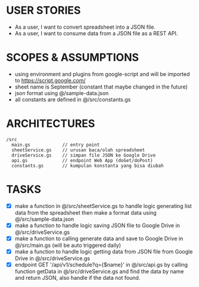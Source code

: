 # USER STORIES
- As a user, I want to convert spreadsheet into a JSON file.
- As a user, I want to consume data from a JSON file as a REST API.

# SCOPES & ASSUMPTIONS
- using environment and plugins from google-script and will be imported to https://script.google.com/
- sheet name is September (constant that maybe changed in the future)
- json format using @/sample-data.json
- all constants are defined in @/src/constants.gs

# ARCHITECTURES
```
/src
  main.gs            // entry point
  sheetService.gs    // urusan baca/olah spreadsheet
  driveService.gs    // simpan file JSON ke Google Drive
  api.gs             // endpoint Web App (doGet/doPost)
  constants.gs       // kumpulan konstanta yang bisa diubah
```

# TASKS
- [x] make a function in @/src/sheetService.gs to handle logic generating list data from the spreadsheet then make a format data using @/src/sample-data.json
- [x] make a function to handle logic saving JSON file to Google Drive in @/src/driveService.gs
- [x] make a function to calling generate data and save to Google Drive in @/src/main.gs (will be auto triggered daily)
- [x] make a function to handle logic getting data from JSON file from Google Drive in @/src/driveService.gs
- [x] endpoint GET '/api/v1/schedule?q={$name}' in @/src/api.gs by calling function getData in @/src/driveService.gs and find the data by name and return JSON, also handle if the data not found.